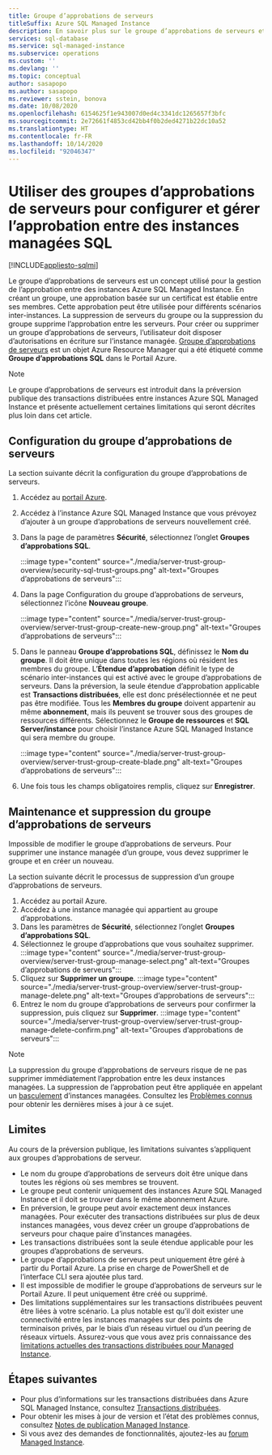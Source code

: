 ```yaml
---
title: Groupe d’approbations de serveurs
titleSuffix: Azure SQL Managed Instance
description: En savoir plus sur le groupe d’approbations de serveurs et sur la gestion de l’approbation entre instances Azure SQL Managed Instance.
services: sql-database
ms.service: sql-managed-instance
ms.subservice: operations
ms.custom: ''
ms.devlang: ''
ms.topic: conceptual
author: sasapopo
ms.author: sasapopo
ms.reviewer: sstein, bonova
ms.date: 10/08/2020
ms.openlocfilehash: 6154625f1e943007d0ed4c3341dc1265657f3bfc
ms.sourcegitcommit: 2e72661f4853cd42bb4f0b2ded4271b22dc10a52
ms.translationtype: HT
ms.contentlocale: fr-FR
ms.lasthandoff: 10/14/2020
ms.locfileid: "92046347"
---
```

# <a name="use-server-trust-groups-to-set-up-and-manage-trust-between-sql-managed-instances"></a>Utiliser des groupes d’approbations de serveurs pour configurer et gérer l’approbation entre des instances managées SQL
[!INCLUDE[appliesto-sqlmi](../includes/appliesto-sqlmi.md)]

Le groupe d’approbations de serveurs est un concept utilisé pour la gestion de l’approbation entre des instances Azure SQL Managed Instance. En créant un groupe, une approbation basée sur un certificat est établie entre ses membres. Cette approbation peut être utilisée pour différents scénarios inter-instances. La suppression de serveurs du groupe ou la suppression du groupe supprime l’approbation entre les serveurs. Pour créer ou supprimer un groupe d’approbations de serveurs, l’utilisateur doit disposer d’autorisations en écriture sur l’instance managée.
[Groupe d’approbations de serveurs](https://aka.ms/mi-server-trust-group-arm) est un objet Azure Resource Manager qui a été étiqueté comme **Groupe d’approbations SQL** dans le Portail Azure.

> [!NOTE]
> Le groupe d’approbations de serveurs est introduit dans la préversion publique des transactions distribuées entre instances Azure SQL Managed Instance et présente actuellement certaines limitations qui seront décrites plus loin dans cet article.

## <a name="server-trust-group-setup"></a>Configuration du groupe d’approbations de serveurs

La section suivante décrit la configuration du groupe d’approbations de serveurs.

1. Accédez au [portail Azure](https://portal.azure.com/).

2. Accédez à l’instance Azure SQL Managed Instance que vous prévoyez d’ajouter à un groupe d’approbations de serveurs nouvellement créé.

3. Dans la page de paramètres **Sécurité**, sélectionnez l’onglet **Groupes d’approbations SQL**.

   :::image type="content" source="./media/server-trust-group-overview/security-sql-trust-groups.png" alt-text="Groupes d’approbations de serveurs":::

4. Dans la page Configuration du groupe d’approbations de serveurs, sélectionnez l’icône **Nouveau groupe**.

   :::image type="content" source="./media/server-trust-group-overview/server-trust-group-create-new-group.png" alt-text="Groupes d’approbations de serveurs":::

5. Dans le panneau **Groupe d’approbations SQL**, définissez le **Nom du groupe**. Il doit être unique dans toutes les régions où résident les membres du groupe. L’**Étendue d’approbation** définit le type de scénario inter-instances qui est activé avec le groupe d’approbations de serveurs. Dans la préversion, la seule étendue d’approbation applicable est **Transactions distribuées**, elle est donc présélectionnée et ne peut pas être modifiée. Tous les **Membres du groupe** doivent appartenir au même **abonnement**, mais ils peuvent se trouver sous des groupes de ressources différents. Sélectionnez le **Groupe de ressources** et **SQL Server/instance** pour choisir l’instance Azure SQL Managed Instance qui sera membre du groupe.

   :::image type="content" source="./media/server-trust-group-overview/server-trust-group-create-blade.png" alt-text="Groupes d’approbations de serveurs":::

6. Une fois tous les champs obligatoires remplis, cliquez sur **Enregistrer**.

## <a name="server-trust-group-maintenance-and-deletion"></a>Maintenance et suppression du groupe d’approbations de serveurs

Impossible de modifier le groupe d’approbations de serveurs. Pour supprimer une instance managée d’un groupe, vous devez supprimer le groupe et en créer un nouveau.

La section suivante décrit le processus de suppression d’un groupe d’approbations de serveurs. 
1. Accédez au portail Azure.
2. Accédez à une instance managée qui appartient au groupe d’approbations.
3. Dans les paramètres de **Sécurité**, sélectionnez l’onglet **Groupes d’approbations SQL**.
4. Sélectionnez le groupe d’approbations que vous souhaitez supprimer.
   :::image type="content" source="./media/server-trust-group-overview/server-trust-group-manage-select.png" alt-text="Groupes d’approbations de serveurs":::
5. Cliquez sur **Supprimer un groupe**.
   :::image type="content" source="./media/server-trust-group-overview/server-trust-group-manage-delete.png" alt-text="Groupes d’approbations de serveurs":::
6. Entrez le nom du groupe d’approbations de serveurs pour confirmer la suppression, puis cliquez sur **Supprimer**.
   :::image type="content" source="./media/server-trust-group-overview/server-trust-group-manage-delete-confirm.png" alt-text="Groupes d’approbations de serveurs":::

> [!NOTE]
> La suppression du groupe d’approbations de serveurs risque de ne pas supprimer immédiatement l’approbation entre les deux instances managées. La suppression de l’approbation peut être appliquée en appelant un [basculement](https://docs.microsoft.com/powershell/module/az.sql/Invoke-AzSqlInstanceFailover) d’instances managées. Consultez les [Problèmes connus](https://docs.microsoft.com/azure/azure-sql/database/doc-changes-updates-release-notes?tabs=managed-instance#known-issues) pour obtenir les dernières mises à jour à ce sujet.

## <a name="limitations"></a>Limites

Au cours de la préversion publique, les limitations suivantes s’appliquent aux groupes d’approbations de serveur.
 * Le nom du groupe d’approbations de serveurs doit être unique dans toutes les régions où ses membres se trouvent.
 * Le groupe peut contenir uniquement des instances Azure SQL Managed Instance et il doit se trouver dans le même abonnement Azure.
 * En préversion, le groupe peut avoir exactement deux instances managées. Pour exécuter des transactions distribuées sur plus de deux instances managées, vous devez créer un groupe d’approbations de serveurs pour chaque paire d’instances managées.
 * Les transactions distribuées sont la seule étendue applicable pour les groupes d’approbations de serveurs.
 * Le groupe d’approbations de serveurs peut uniquement être géré à partir du Portail Azure. La prise en charge de PowerShell et de l’interface CLI sera ajoutée plus tard.
 * Il est impossible de modifier le groupe d’approbations de serveurs sur le Portail Azure. Il peut uniquement être créé ou supprimé.
 * Des limitations supplémentaires sur les transactions distribuées peuvent être liées à votre scénario. La plus notable est qu’il doit exister une connectivité entre les instances managées sur des points de terminaison privés, par le biais d’un réseau virtuel ou d’un peering de réseaux virtuels. Assurez-vous que vous avez pris connaissance des [limitations actuelles des transactions distribuées pour Managed Instance](https://docs.microsoft.com/azure/azure-sql/database/elastic-transactions-overview#limitations).

## <a name="next-steps"></a>Étapes suivantes

* Pour plus d’informations sur les transactions distribuées dans Azure SQL Managed Instance, consultez [Transactions distribuées](../database/elastic-transactions-overview.md).
* Pour obtenir les mises à jour de version et l’état des problèmes connus, consultez [Notes de publication Managed Instance](../database/doc-changes-updates-release-notes.md).
* Si vous avez des demandes de fonctionnalités, ajoutez-les au [forum Managed Instance](https://feedback.azure.com/forums/915676-sql-managed-instance).
